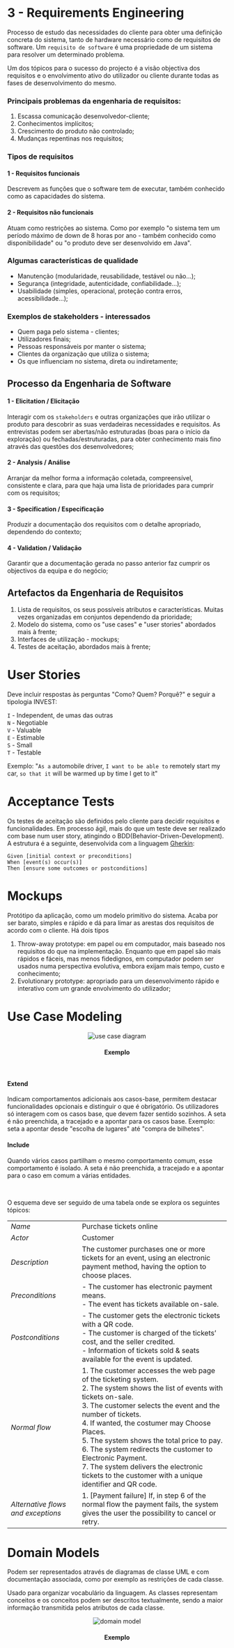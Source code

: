 # 3 - Requirements Engineering

Processo de estudo das necessidades do cliente para obter uma definição concreta do sistema, tanto de hardware necessário como de requisitos de software. Um `requisito de software` é uma propriedade de um sistema para resolver um determinado problema. <br>

Um dos tópicos para o sucesso do projecto é a visão objectiva dos requisitos e o envolvimento ativo do utilizador ou cliente durante todas as fases de desenvolvimento do mesmo.

### Principais problemas da engenharia de requisitos:

1. Escassa comunicação desenvolvedor-cliente;
2. Conhecimentos implícitos;
3. Crescimento do produto não controlado;
4. Mudanças repentinas nos requisitos;

### Tipos de requisitos

#### 1 - Requisitos funcionais

Descrevem as funções que o software tem de executar, também conhecido como as capacidades do sistema.

#### 2 - Requisitos não funcionais

Atuam como restrições ao sistema. Como por exemplo "o sistema tem um período máximo de down de 8 horas por ano - também conhecido como disponibilidade" ou "o produto deve ser desenvolvido em Java".

### Algumas características de qualidade

- Manutenção (modularidade, reusabilidade, testável ou não...);
- Segurança (integridade, autenticidade, confiabilidade...);
- Usabilidade (simples, operacional, proteção contra erros, acessibilidade...);

### Exemplos de stakeholders - interessados

- Quem paga pelo sistema - clientes;
- Utilizadores finais;
- Pessoas responsáveis por manter o sistema;
- Clientes da organização que utiliza o sistema;
- Os que influenciam no sistema, direta ou indiretamente;

## Processo da Engenharia de Software

#### 1 - Elicitation / Elicitação

Interagir com os `stakeholders` e outras organizações que irão utilizar o produto para descobrir as suas verdadeiras necessidades e requisitos. As entrevistas podem ser abertas/não estruturadas (boas para o início da exploração) ou fechadas/estruturadas, para obter conhecimento mais fino através das questões dos desenvolvedores;

#### 2 - Analysis / Análise

Arranjar da melhor forma a informação coletada, compreensível, consistente e clara, para que haja uma lista de prioridades para cumprir com os requisitos;

#### 3 - Specification / Especificação

Produzir a documentação dos requisitos com o detalhe apropriado, dependendo do contexto;

#### 4 - Validation / Validação

Garantir que a documentação gerada no passo anterior faz cumprir os objectivos da equipa e do negócio;

## Artefactos da Engenharia de Requisitos

1. Lista de requisitos, os seus possíveis atributos e características. Muitas vezes organizadas em conjuntos dependendo da prioridade;
2. Modelo do sistema, como os "use cases" e "user stories" abordados mais à frente;
3. Interfaces de utilização - mockups;
4. Testes de aceitação, abordados mais à frente;

# User Stories

Deve incluir respostas às perguntas "Como? Quem? Porquê?" e seguir a tipologia INVEST:

`I` - Independent, de umas das outras <br>
`N` - Negotiable <br>
`V` - Valuable <br>
`E` - Estimable <br>
`S` - Small <br>
`T` - Testable

Exemplo: "`As a` automobile driver, `I want to be able to` remotely start my car, `so that it` will be warmed up by time I get to it"

# Acceptance Tests

Os testes de aceitação são definidos pelo cliente para decidir requisitos e funcionalidades. Em processo ágil, mais do que um teste deve ser realizado com base num user story, atingindo o BDD(Behavior-Driven-Development). A estrutura é a seguinte, desenvolvida com a linguagem [Gherkin](https://cucumber.io/docs/gherkin/reference/):

```gherkin
Given [initial context or preconditions]
When [event(s) occur(s)]
Then [ensure some outcomes or postconditions]
```

# Mockups

Protótipo da aplicação, como um modelo primitivo do sistema. Acaba por ser barato, simples e rápido e dá para limar as arestas dos requisitos de acordo com o cliente. Há dois tipos

1. Throw-away prototype: em papel ou em computador, mais baseado nos requisitos do que na implementação. Enquanto que em papel são mais rápidos e fáceis, mas menos fidedignos, em computador podem ser usados numa perspectiva evolutiva, embora exijam mais tempo, custo e conhecimento;
2. Evolutionary prototype: apropriado para um desenvolvimento rápido e interativo com um grande envolvimento do utilizador;

# Use Case Modeling

<p align = "center" >
  <img 
       title = "Use case diagram"
       src = "..//Images//UseCase.png" 
       alt = "use case diagram" 
       />
    <h4 align = "center">Exemplo</h4><br>
</p>

#### Extend 

Indicam comportamentos adicionais aos casos-base, permitem destacar funcionalidades opcionais e distinguir o que é obrigatório. Os utilizadores só interagem com os casos base, que devem fazer sentido sozinhos. A seta é não preenchida, a tracejado e a apontar para os casos base. Exemplo: seta a apontar desde "escolha de lugares" até "compra de bilhetes".

#### Include

Quando vários casos partilham o mesmo comportamento comum, esse comportamento é isolado. A seta é não preenchida, a tracejado e a apontar para o caso em comum a várias entidades.

<br>

O esquema deve ser seguido de uma tabela onde se explora os seguintes tópicos:

|||
| --- | --- |
| *Name* | Purchase tickets online |
| *Actor* |  Customer | 
| *Description* | The customer purchases one or more tickets for an event, using an electronic payment method, having the option to choose places. |
| *Preconditions* | - The customer has electronic payment means. <br> - The event has tickets available on-sale. |
| *Postconditions* | - The customer gets the electronic tickets with a QR code. <br> - The customer is charged of the tickets’ cost, and the seller credited. <br> - Information of tickets sold & seats available for the event is updated. |
| *Normal flow* | 1. The customer accesses the web page of the ticketing system.<br> 2. The system shows the list of events with tickets on-sale.<br> 3. The customer selects the event and the number of tickets.<br> 4. If wanted, the costumer may Choose Places.<br> 5. The system shows the total price to pay.<br> 6. The system redirects the customer to Electronic Payment.<br> 7. The system delivers the electronic tickets to the customer with a unique identifier and QR code. |
| *Alternative flows and exceptions* | 1. [Payment failure] If, in step 6 of the normal flow the payment fails, the system gives the user the possibility to cancel or retry. |

# Domain Models

Podem ser representados através de diagramas de classe UML e com documentação associada, como por exemplo as restrições de cada classe. <br>

Usado para organizar vocabulário da linguagem. As classes representam conceitos e os conceitos podem ser descritos textualmente, sendo a maior informação transmitida pelos atributos de cada classe.

<p align = "center" >
  <img 
       title = "Domain model"
       src = "..//Images//DomainModel.png" 
       alt = "domain model" 
       />
    <h4 align = "center">Exemplo</h4><br>
</p>